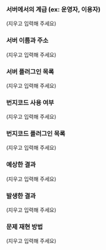 ### 서버에서의 계급 (ex: 운영자, 이용자)
(지우고 입력해 주세요)

### 서버 이름과 주소
(지우고 입력해 주세요)

### 서버 플러그인 목록
(지우고 입력해 주세요)

### 번지코드 사용 여부
(지우고 입력해 주세요)

### 번지코드 플러그인 목록
(지우고 입력해 주세요)

### 예상한 결과
(지우고 입력해 주세요)

### 발생한 결과
(지우고 입력해 주세요)

### 문제 재현 방법
(지우고 입력해 주세요)
